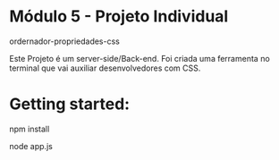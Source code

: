 # Módulo 5 - Projeto Individual
ordernador-propriedades-css

Este Projeto é um server-side/Back-end. Foi criada uma ferramenta no terminal que vai auxiliar desenvolvedores com CSS.

# Getting started:
npm install

node app.js
